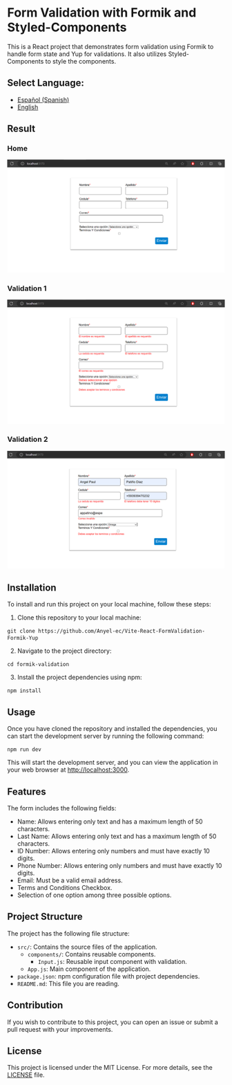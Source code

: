 # Form Validation with Formik and Styled-Components

This is a React project that demonstrates form validation using Formik to handle form state and Yup for validations. It also utilizes Styled-Components to style the components.

## **Select Language:**
- [Español (Spanish)](README-es.md)
- [English](README.md)

## Result
### Home
![Alt text](docs/home.PNG) 
### Validation 1
![Alt text](docs/1.PNG) 
### Validation 2
![Alt text](docs/2.PNG) 

## Installation

To install and run this project on your local machine, follow these steps:

1. Clone this repository to your local machine:

```
git clone https://github.com/Anyel-ec/Vite-React-FormValidation-Formik-Yup
```

2. Navigate to the project directory:

```
cd formik-validation
```

3. Install the project dependencies using npm:

```
npm install
```

## Usage

Once you have cloned the repository and installed the dependencies, you can start the development server by running the following command:

```
npm run dev
```

This will start the development server, and you can view the application in your web browser at [http://localhost:3000](http://localhost:3000).

## Features

The form includes the following fields:

- Name: Allows entering only text and has a maximum length of 50 characters.
- Last Name: Allows entering only text and has a maximum length of 50 characters.
- ID Number: Allows entering only numbers and must have exactly 10 digits.
- Phone Number: Allows entering only numbers and must have exactly 10 digits.
- Email: Must be a valid email address.
- Terms and Conditions Checkbox.
- Selection of one option among three possible options.

## Project Structure

The project has the following file structure:

- `src/`: Contains the source files of the application.
  - `components/`: Contains reusable components.
    - `Input.js`: Reusable input component with validation.
  - `App.js`: Main component of the application.
- `package.json`: npm configuration file with project dependencies.
- `README.md`: This file you are reading.

## Contribution

If you wish to contribute to this project, you can open an issue or submit a pull request with your improvements.

## License

This project is licensed under the MIT License. For more details, see the [LICENSE](LICENSE) file.
